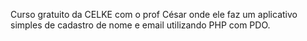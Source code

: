 Curso gratuito da CELKE com o prof César onde ele faz um aplicativo simples de cadastro de nome e email utilizando PHP com PDO.